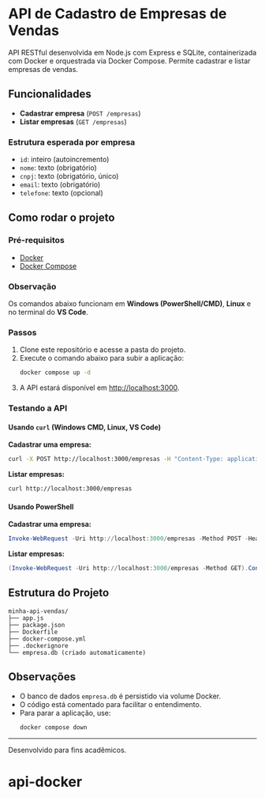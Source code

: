 # API de Cadastro de Empresas de Vendas

API RESTful desenvolvida em Node.js com Express e SQLite, containerizada com Docker e orquestrada via Docker Compose. Permite cadastrar e listar empresas de vendas.

## Funcionalidades

- **Cadastrar empresa** (`POST /empresas`)
- **Listar empresas** (`GET /empresas`)

### Estrutura esperada por empresa

- `id`: inteiro (autoincremento)
- `nome`: texto (obrigatório)
- `cnpj`: texto (obrigatório, único)
- `email`: texto (obrigatório)
- `telefone`: texto (opcional)

## Como rodar o projeto

### Pré-requisitos

- [Docker](https://www.docker.com/)
- [Docker Compose](https://docs.docker.com/compose/)

### Observação

Os comandos abaixo funcionam em **Windows (PowerShell/CMD)**, **Linux** e no terminal do **VS Code**.

### Passos

1. Clone este repositório e acesse a pasta do projeto.
2. Execute o comando abaixo para subir a aplicação:
   ```sh
   docker compose up -d
   ```
3. A API estará disponível em [http://localhost:3000](http://localhost:3000).

### Testando a API

#### Usando `curl` (Windows CMD, Linux, VS Code)

**Cadastrar uma empresa:**
```sh
curl -X POST http://localhost:3000/empresas -H "Content-Type: application/json" -d "{\"nome\":\"Loja XYZ\", \"cnpj\":\"12345678000100\", \"email\":\"contato@xyz.com\", \"telefone\":\"(11) 90000-0000\"}"
```

**Listar empresas:**
```sh
curl http://localhost:3000/empresas
```

#### Usando PowerShell

**Cadastrar uma empresa:**
```powershell
Invoke-WebRequest -Uri http://localhost:3000/empresas -Method POST -Headers @{ "Content-Type" = "application/json" } -Body '{"nome":"Loja XYZ", "cnpj":"12345678000100", "email":"contato@xyz.com", "telefone":"(11) 90000-0000"}'
```

**Listar empresas:**
```powershell
(Invoke-WebRequest -Uri http://localhost:3000/empresas -Method GET).Content
```

## Estrutura do Projeto

```
minha-api-vendas/
├── app.js
├── package.json
├── Dockerfile
├── docker-compose.yml
├── .dockerignore
└── empresa.db (criado automaticamente)
```

## Observações

- O banco de dados `empresa.db` é persistido via volume Docker.
- O código está comentado para facilitar o entendimento.
- Para parar a aplicação, use:
  ```sh
  docker compose down
  ```

---

Desenvolvido para fins acadêmicos.

# api-docker